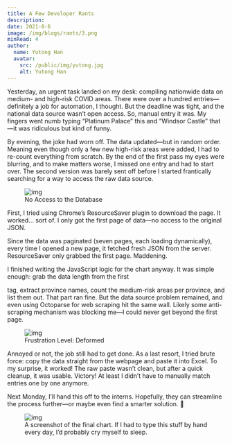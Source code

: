 ```yaml
---
title: A Few Developer Rants
description: 
date: 2021-8-6
image: /img/blogs/rants/3.png
minRead: 4
author:
  name: Yutong Han
  avatar:
    src: /public/img/yutong.jpg
    alt: Yutong Han
---
```


Yesterday, an urgent task landed on my desk: compiling nationwide data on medium- and high-risk COVID areas. There were over a hundred entries—definitely a job for automation, I thought. But the deadline was tight, and the national data source wasn’t open access. So, manual entry it was. My fingers went numb typing “Platinum Palace” this and “Windsor Castle” that—it was ridiculous but kind of funny.

By evening, the joke had worn off. The data updated—but in random order. Meaning even though only a few new high-risk areas were added, I had to re-count everything from scratch. By the end of the first pass my eyes were blurring, and to make matters worse, I missed one entry and had to start over. The second version was barely sent off before I started frantically searching for a way to access the raw data source.

<figure class="blog-img-container">
  <img src="/img/blogs/rants/1.png" class="blog-img" alt="img" loading="lazy" />
  <figcaption class="blog-img-caption">No Access to the Database</figcaption>
</figure>

First, I tried using Chrome’s ResourceSaver plugin to download the page. It worked… sort of. I only got the first page of data—no access to the original JSON.

Since the data was paginated (seven pages, each loading dynamically), every time I opened a new page, it fetched fresh JSON from the server. ResourceSaver only grabbed the first page. Maddening.

I finished writing the JavaScript logic for the chart anyway. It was simple enough: grab the data length from the first <p> tag, extract province names, count the medium-risk areas per province, and list them out. That part ran fine. But the data source problem remained, and even using Octoparse for web scraping hit the same wall. Likely some anti-scraping mechanism was blocking me—I could never get beyond the first page.

<figure class="blog-img-container">
  <img src="/img/blogs/rants/2.png" class="blog-img" alt="img" loading="lazy" />
  <figcaption class="blog-img-caption">Frustration Level: Deformed</figcaption>
</figure>

Annoyed or not, the job still had to get done. As a last resort, I tried brute force: copy the data straight from the webpage and paste it into Excel. To my surprise, it worked! The raw paste wasn’t clean, but after a quick cleanup, it was usable. Victory! At least I didn’t have to manually match entries one by one anymore.

Next Monday, I’ll hand this off to the interns. Hopefully, they can streamline the process further—or maybe even find a smarter solution. 🤞

<figure class="blog-img-container">
  <img src="/img/blogs/rants/3.png" class="blog-img-small" alt="img" loading="lazy" />
  <figcaption class="blog-img-caption">A screenshot of the final chart. If I had to type this stuff by hand every day, I’d probably cry myself to sleep.</figcaption>
</figure>